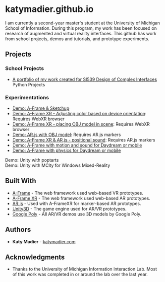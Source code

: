 # katymadier.github.io

I am currently a second-year master's student at the University of Michigan School of Information. During this program, my work has been focused on research of augmented and virtual reality interfaces. This github has work from school projects, demos and tutorials, and prototype experiments. 

## Projects
### School Projects
* [A portfolio of my work created for SI539 Design of Complex Interfaces](https://katymadier.github.io/portfolio/)<br>
Python Projects

### Experimentations
* [Demo: A-Frame & Sketchup](https://katymadier.github.io/demos/demo-aframe-sketchup-poptart/) <br>
* [Demo: A-Frame XR - Adjusting color based on device orientation](https://katymadier.github.io/demos/demo-webxr-orientation/): Requires WebXR browser<br>
* [Demo: A-Frame XR - placing OBJ model in scene](https://katymadier.github.io/demos/demo-aframexr/): Requires WebXR browser<br>
* [Demo: AR.js with OBJ model](https://katymadier.github.io/demos/demo-arjs/): Requires AR.js markers<br>
* [Demo: A-Frame XR & AR.js - positional sound](https://katymadier.github.io/demos/demo-aframexr-positional-sound/): Requires AR.js markers<br>
* [Demo: A-Frame with motion and sound for Daydream or mobile](https://katymadier.github.io/demos/demo-aframe-sketchup-poptart/)<br>
* [Demo: A-Frame with physics for Daydream or mobile](https://katymadier.github.io/demos/demo-aframe-physics/)<br> 

Demo: Unity with poptarts<br>
Demo: Unity with MCity for Windows Mixed-Reality<br>


## Built With

* [A-Frame](http://) - The web framework used web-based VR prototypes.
* [A-Frame XR](http://) - The web framework used web-based AR prototypes.
* [AR.js](http://) - Used with A-FrameXR for marker-based AR prototypes.
* [Unity3D](https://) - The game engine used for AR/VR prototypes.
* [Google Poly](https://) - All AR/VR demos use 3D models by Google Poly.

## Authors

* **Katy Madier** - [katymadier.com](https://katymadier.com)


## Acknowledgments

* Thanks to the University of Michigan Information Interaction Lab. Most of this work was completed in or around the lab over the last year. 
